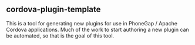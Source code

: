 
cordova-plugin-template
------------------------

This is a tool for generating new plugins for use in PhoneGap / Apache Cordova applications.
Much of the work to start authoring a new plugin can be automated, so that is the goal of this tool.
